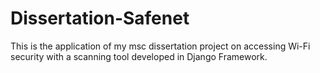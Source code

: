 # Dissertation-Safenet
This is the application of my msc dissertation project on accessing Wi-Fi security with a scanning tool developed in Django Framework.
